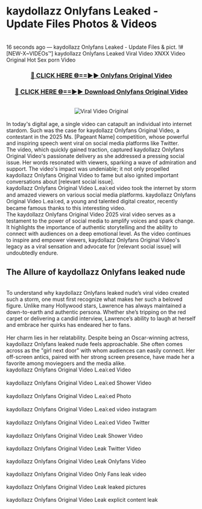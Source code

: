 # kaydollazz Onlyfans Leaked - Update Files Photos & Videos 
<br>
16 seconds ago — kaydollazz Onlyfans Leaked - Update Files & pict. !#[NEW-X~VIDEOs™] kaydollazz Onlyfans Leaked Viral Video XNXX Video Original Hot Sex porn Video
<br>
<div align="center">
<h3><a href="http://freeplayer.one?title=kaydollazz&ref=25OR" rel="nofollow">🔴 CLICK HERE 🌐==►► Onlyfans Original Video</a></h3>
<h3><a href="http://freeplayer.one?title=kaydollazz&ref=25OR" rel="nofollow">🔴 CLICK HERE 🌐==►► Download Onlyfans Original Video</a></h3>
<br>
<a href="http://freeplayer.one?title=kaydollazz&ref=25OR" rel="nofollow" data-target="animated-image.originalLink"><img src="https://i.ibb.co.com/xMMVF88/686577567.gif" alt="Viral Video Original" style="max-width: 100%; display: inline-block;" data-target="animated-image.originalImage"></a>
</div>
<br>
In today's digital age, a single video can catapult an individual into internet stardom. Such was the case for kaydollazz Onlyfans Original Video, a contestant in the 2025 Ms. [Pageant Name] competition, whose powerful and inspiring speech went viral on social media platforms like Twitter.
<br>
The video, which quickly gained traction, captured kaydollazz Onlyfans Original Video's passionate delivery as she addressed a pressing social issue. Her words resonated with viewers, sparking a wave of admiration and support. The video's impact was undeniable; it not only propelled kaydollazz Onlyfans Original Video to fame but also ignited important conversations about [relevant social issue].
<br>
kaydollazz Onlyfans Original Video L.ea𝚔ed video took the internet by storm and amazed viewers on various social media platforms. kaydollazz Onlyfans Original Video L.ea𝚔ed, a young and talented digital creator, recently became famous thanks to this interesting video.
<br>
The kaydollazz Onlyfans Original Video 2025 viral video serves as a testament to the power of social media to amplify voices and spark change. It highlights the importance of authentic storytelling and the ability to connect with audiences on a deep emotional level. As the video continues to inspire and empower viewers, kaydollazz Onlyfans Original Video's legacy as a viral sensation and advocate for [relevant social issue] will undoubtedly endure.
<br>
<h2>The Allure of kaydollazz Onlyfans leaked nude</h2>
<br>
To understand why kaydollazz Onlyfans leaked nude’s viral video created such a storm, one must first recognize what makes her such a beloved figure. Unlike many Hollywood stars, Lawrence has always maintained a down-to-earth and authentic persona. Whether she’s tripping on the red carpet or delivering a candid interview, Lawrence’s ability to laugh at herself and embrace her quirks has endeared her to fans.
<br><br>
Her charm lies in her relatability. Despite being an Oscar-winning actress, kaydollazz Onlyfans leaked nude feels approachable. She often comes across as the "girl next door" with whom audiences can easily connect. Her off-screen antics, paired with her strong screen presence, have made her a favorite among moviegoers and the media alike.
<br>
kaydollazz Onlyfans Original Video L.ea𝚔ed Video
<br><br>
kaydollazz Onlyfans Original Video L.ea𝚔ed Shower Video
<br><br>
kaydollazz Onlyfans Original Video L.ea𝚔ed Photo
<br><br>
kaydollazz Onlyfans Original Video L.ea𝚔ed video instagram
<br><br>
kaydollazz Onlyfans Original Video L.ea𝚔ed Video Twitter
<br><br>
kaydollazz Onlyfans Original Video Leak Shower Video
<br><br>
kaydollazz Onlyfans Original Video Leak Twitter Video
<br><br>
kaydollazz Onlyfans Original Video Leak Onlyfans Video
<br><br>
kaydollazz Onlyfans Original Video Only Fans leak video
<br><br>
kaydollazz Onlyfans Original Video Leak leaked pictures
<br><br>
kaydollazz Onlyfans Original Video Leak explicit content leak